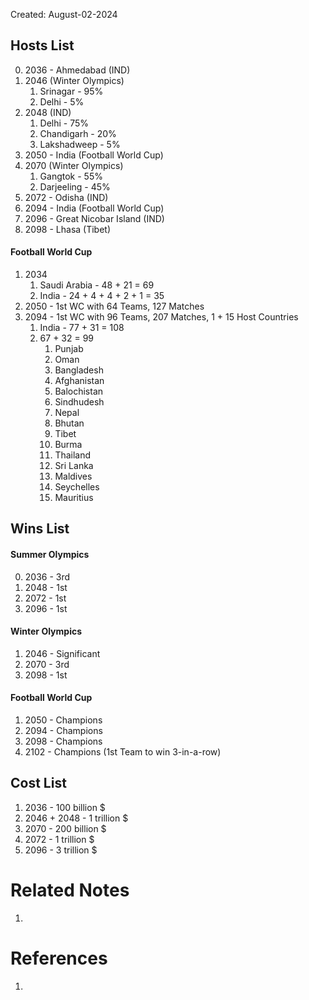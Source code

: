 Created: August-02-2024

## Hosts List

0. 2036 - Ahmedabad (IND)
1. 2046 (Winter Olympics)
	1. Srinagar - 95%
	2. Delhi - 5%
2. 2048 (IND)
	1. Delhi - 75%
	2. Chandigarh - 20%
	3. Lakshadweep - 5%
3. 2050 - India (Football World Cup)
4. 2070 (Winter Olympics)
	1. Gangtok - 55%
	2. Darjeeling - 45%
5. 2072 - Odisha (IND)
6. 2094 - India (Football World Cup)
7. 2096 - Great Nicobar Island (IND)
8. 2098 - Lhasa (Tibet)

#### Football World Cup

1. 2034
	1. Saudi Arabia - 48 + 21 = 69
	2. India - 24 + 4 + 4 + 2 + 1 = 35
2. 2050 - 1st WC with 64 Teams, 127 Matches
3. 2094 - 1st WC with 96 Teams, 207 Matches, 1 + 15 Host Countries
	1. India - 77 + 31 = 108
	2. 67 + 32 = 99
		1. Punjab
		2. Oman
		3. Bangladesh
		4. Afghanistan
		5. Balochistan
		6. Sindhudesh
		7. Nepal
		8. Bhutan
		9. Tibet
		10. Burma
		11. Thailand
		12. Sri Lanka
		13. Maldives
		14. Seychelles
		15. Mauritius

## Wins List

#### Summer Olympics

0. 2036 - 3rd
1. 2048 - 1st
2. 2072 - 1st
3. 2096 - 1st

#### Winter Olympics

1. 2046 - Significant
2. 2070 - 3rd
3. 2098 - 1st

#### Football World Cup

1. 2050 - Champions
2. 2094 - Champions
3. 2098 - Champions
4. 2102 - Champions (1st Team to win 3-in-a-row)

## Cost List

1. 2036 - 100 billion $
2. 2046 + 2048 - 1 trillion $
3. 2070 - 200 billion $
4. 2072 - 1 trillion $
5. 2096 - 3 trillion $


# Related Notes

1. 
# References

1. 